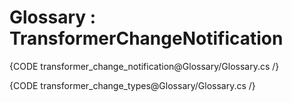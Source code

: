 ﻿# Glossary : TransformerChangeNotification

{CODE transformer_change_notification@Glossary/Glossary.cs /}

{CODE transformer_change_types@Glossary/Glossary.cs /}